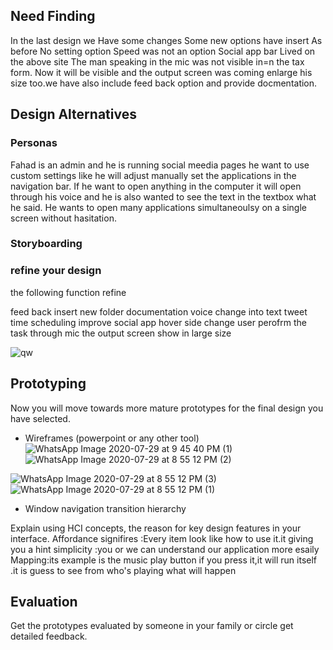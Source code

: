 ## Need Finding ##
In the last design we Have some changes Some new options have insert As before No setting option Speed ​​was not an option Social app bar Lived on the above site
The man speaking in the mic was not visible in=n the tax form. 
Now it will be visible and the output screen was coming enlarge his size too.we have also include feed back option and provide docmentation.

## Design Alternatives ##

### Personas ###
Fahad is an admin and he is running social meedia pages he want to use custom settings like he will adjust manually set the applications in the navigation bar. If he want to open anything in the computer it will open through his voice and he is also wanted to see the text in the textbox what he said. He wants to open many applications simultaneoulsy on a single screen without hasitation.

### Storyboarding ###

### refine your design ###
the following function refine 

feed back 
insert new folder 
documentation 
voice change into text
tweet time scheduling improve 
social app hover side change 
user perofrm the task through mic the output screen show in large size

![qw](https://user-images.githubusercontent.com/66660943/88834723-ac83e200-d1ed-11ea-9f2a-6c3221a3f2ba.jpeg)


## Prototyping ##
Now you will move towards more mature prototypes for the final design you have selected.

- Wireframes (powerpoint or any other tool)
![WhatsApp Image 2020-07-29 at 9 45 40 PM (1)](https://user-images.githubusercontent.com/66660943/88834703-a7269780-d1ed-11ea-944d-8b81802cde38.jpeg)
![WhatsApp Image 2020-07-29 at 8 55 12 PM (2)](https://user-images.githubusercontent.com/66660943/88834687-a42ba700-d1ed-11ea-9475-6d2d062e789b.jpeg)

![WhatsApp Image 2020-07-29 at 8 55 12 PM (3)](https://user-images.githubusercontent.com/66660943/88834707-a857c480-d1ed-11ea-914e-32f8605db67a.jpeg)
![WhatsApp Image 2020-07-29 at 8 55 12 PM (1)](https://user-images.githubusercontent.com/66660943/88834702-a68e0100-d1ed-11ea-86db-51b317a183a8.jpeg)


- Window navigation transition hierarchy

Explain using HCI concepts, the reason for key design features in your interface.
Affordance signifires :Every item look like how to use it.it giving you a hint 
simplicity :you or we can  understand our application more esaily
Mapping:its example is the music play button if you press it,it will run itself .it is guess to see from who's playing what will happen


## Evaluation ##
Get the prototypes evaluated by someone in your family or circle get detailed feedback.

